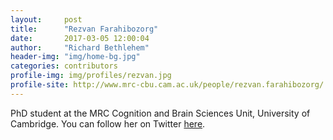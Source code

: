 ```yaml
---
layout:     post
title:      "Rezvan Farahibozorg"
date:       2017-03-05 12:00:04
author:     "Richard Bethlehem"
header-img: "img/home-bg.jpg"
categories: contributors
profile-img: img/profiles/rezvan.jpg
profile-site: http://www.mrc-cbu.cam.ac.uk/people/rezvan.farahibozorg/
---
```


PhD student at the MRC Cognition and Brain Sciences Unit, University of Cambridge. You can follow her on Twitter [here](https://twitter.com/RezvanFarahi).
